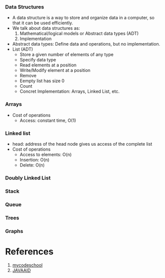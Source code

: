 ### Data Structures
- A data structure is a way to store and organize data in a computer, so that it can be used efficiently.
- We talk about data structures as:
	1. Mathematical/logical models or Abstract data types (ADT)
	1. Implementation
- Abstract data types: Define data and operations, but no implementation.
- List (ADT)
	- Store a given number of elements of any type
 	- Specify data type
  	- Read elements at a position
  	- Write/Modify element at a position
	- Remove
	- Eempty list has size 0
	- Count
  	- Concret Implementation: Arrays, Linked List, etc.
### Arrays
- Cost of operations
	- Access: constant time, O(1)

### Linked list
- head: address of the head node gives us access of the complete list
- Cost of operations
	- Access to elements: O(n)
	- Insertion: O(n)
	- Delete: O(n)

### Doubly Linked List

### Stack

### Queue

### Trees

### Graphs

# References
1. [mycodeschool](https://www.youtube.com/user/mycodeschool/playlists "mycodeschool")
1. [JAVAAID](https://www.youtube.com/channel/UCx1hbK753l3WhwXP5r93eYA/playlists "JAVAAID")

